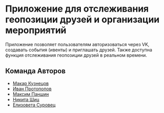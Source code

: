 # Приложение для отслеживания геопозиции друзей и организации мероприятий

Приложение позволяет пользователям авторизоваться через VK, создавать события (ивенты) и приглашать друзей. Также доступна функция отслеживания геопозиции друзей в реальном времени.

## Команда Авторов
- [Макар Кузнецов](https://github.com/HomeboyMakkri)
- [Иван Протопопов](https://github.com/Illuuusion)
- [Максим Паншин]()
- [Никита Шиц]()
- [Елизовета Суровец]()
